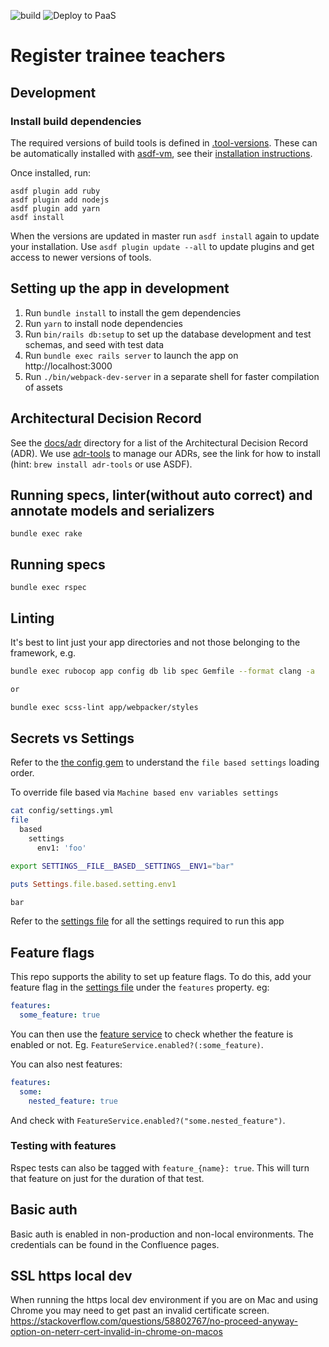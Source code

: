 ![build](https://github.com/DFE-Digital/register-trainee-teachers/workflows/build/badge.svg)
![Deploy to PaaS](https://github.com/DFE-Digital/register-trainee-teachers/workflows/Deploy%20to%20PaaS/badge.svg)

# Register trainee teachers

## Development

### Install build dependencies

The required versions of build tools is defined in
[.tool-versions](.tool-versions). These can be automatically installed with
[asdf-vm](https://asdf-vm.com/), see their [installation
instructions](https://asdf-vm.com/#/core-manage-asdf-vm).

Once installed, run:

```
asdf plugin add ruby
asdf plugin add nodejs
asdf plugin add yarn
asdf install
```

When the versions are updated in master run `asdf install` again to update your
installation. Use `asdf plugin update --all` to update plugins and get access to
newer versions of tools.

## Setting up the app in development

1. Run `bundle install` to install the gem dependencies
2. Run `yarn` to install node dependencies
3. Run `bin/rails db:setup` to set up the database development and test schemas, and seed with test data
4. Run `bundle exec rails server` to launch the app on http://localhost:3000
5. Run `./bin/webpack-dev-server` in a separate shell for faster compilation of assets

## Architectural Decision Record

See the [docs/adr](docs/adr) directory for a list of the Architectural Decision
Record (ADR). We use [adr-tools](https://github.com/npryce/adr-tools) to manage
our ADRs, see the link for how to install (hint: `brew install adr-tools` or use
ASDF).

## Running specs, linter(without auto correct) and annotate models and serializers

```
bundle exec rake
```

## Running specs

```
bundle exec rspec
```

## Linting

It's best to lint just your app directories and not those belonging to the framework, e.g.

```bash
bundle exec rubocop app config db lib spec Gemfile --format clang -a

or

bundle exec scss-lint app/webpacker/styles
```

## Secrets vs Settings

Refer to the [the config gem](https://github.com/railsconfig/config#accessing-the-settings-object) to understand the `file based settings` loading order.

To override file based via `Machine based env variables settings`

```bash
cat config/settings.yml
file
  based
    settings
      env1: 'foo'
```

```bash
export SETTINGS__FILE__BASED__SETTINGS__ENV1="bar"
```

```ruby
puts Settings.file.based.setting.env1

bar
```

Refer to the [settings file](config/settings.yml) for all the settings required to run this app

## Feature flags

This repo supports the ability to set up feature flags. To do this, add your feature flag in the [settings file](config/settings.yml) under the `features` property. eg:

```yaml
features:
  some_feature: true
```

You can then use the [feature service](app/services/feature_service.rb) to check whether the feature is enabled or not. Eg. `FeatureService.enabled?(:some_feature)`.

You can also nest features:

```yaml
features:
  some:
    nested_feature: true
```

And check with `FeatureService.enabled?("some.nested_feature")`.

### Testing with features

Rspec tests can also be tagged with `feature_{name}: true`. This will turn that feature on just for the duration of that test.

## Basic auth

Basic auth is enabled in non-production and non-local environments. The credentials can be found in the Confluence pages.

## SSL https local dev

When running the https local dev environment if you are on Mac and using Chrome you may need to get past an invalid certificate screen. https://stackoverflow.com/questions/58802767/no-proceed-anyway-option-on-neterr-cert-invalid-in-chrome-on-macos
